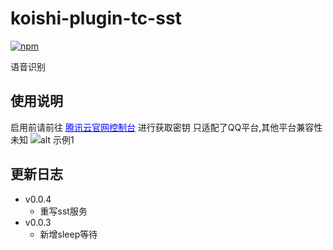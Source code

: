 # koishi-plugin-tc-sst

[![npm](https://img.shields.io/npm/v/koishi-plugin-tc-sst?style=flat-square)](https://www.npmjs.com/package/koishi-plugin-tc-sst)

语音识别


## 使用说明
启用前请前往 <a style="color:blue" href="https://console.cloud.tencent.com/cam/capi">腾讯云官网控制台</a> 进行获取密钥
只适配了QQ平台,其他平台兼容性未知
![alt 示例1](https://raw.githubusercontent.com/initialencounter/mykoishi/master/screenshot/tc-capi.png)

## 更新日志
- v0.0.4
    - 重写sst服务
- v0.0.3
    - 新增sleep等待